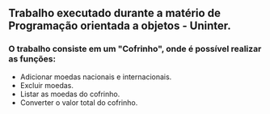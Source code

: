 ## Trabalho executado durante a matério de Programação orientada a objetos - Uninter.

### O trabalho consiste em um "Cofrinho", onde é possível realizar as funções:
- Adicionar moedas nacionais e internacionais.
- Excluir moedas.
- Listar as moedas do cofrinho.
- Converter o valor total do cofrinho.
